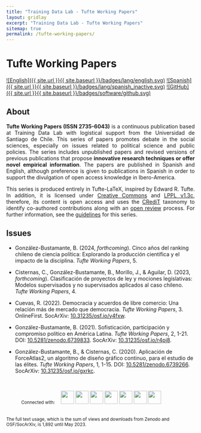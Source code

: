 ```yaml
---
title: "Training Data Lab - Tufte Working Papers"
layout: gridlay
excerpt: "Training Data Lab - Tufte Working Papers"
sitemap: true
permalink: /tufte-working-papers/
---
```


# Tufte Working Papers

[![English]({{ site.url }}{{ site.baseurl }}/badges/lang/english.svg)](https://training-datalab.com/tufte-working-papers) [![Spanish]({{ site.url }}{{ site.baseurl }}/badges/lang/spanish_inactive.svg)](https://training-datalab.com/tufte-working-papers-spanish) [![GitHub]({{ site.url }}{{ site.baseurl }}/badges/software/github.svg)](https://github.com/training-datalab/tufte-working-papers)

## About

<p align=" justify"><b>Tufte Working Papers (ISSN 2735-6043)</b> is a continuous publication based at Training Data Lab with logistical support from the Universidad de Santiago de Chile. This series of papers promotes debate in the social sciences, especially on issues related to political science and public policies. The series includes unpublished papers and revised versions of previous publications that propose <strong>innovative research techniques or offer novel empirical information</strong>. The papers are published in Spanish and English, although preference is given to publications in Spanish in order to support the divulgation of open access knowledge in Ibero-America.</p>

<p align=" justify">This series is produced entirely in Tufte-LaTeX, inspired by Edward R. Tufte. In addition, it is licensed under <a href="https://github.com/training-datalab/tufte-working-papers/blob/master/LICENSE-CC.md" target="_blank">Creative Commons</a> and <a href="https://github.com/training-datalab/tufte-working-papers/blob/master/LICENSE-LPPL.md" target="_blank">LPPL v1.3c</a>, therefore, its content is open access and uses the <a href="/credit/">CRediT</a> taxonomy to identify co-authored contributions along with an <a href="/tufte-working-papers/open-review/">open review</a> process. For further information, see the <a href="/tufte-working-papers/guidelines/">guidelines</a> for this series.</p>

## Issues

- González-Bustamante, B. (2024, *forthcoming*). Cinco años del ranking chileno de ciencia política: Explorando la producción científica y el impacto de la disciplina.  *Tufte Working Papers*, 5.

- Cisternas, C., González-Bustamante, B., Morillo, J., & Aguilar, D. (2023, *forthcoming*). Clasificación de proyectos de ley y mociones legislativas: Modelos supervisados y no supervisados aplicados al caso chileno. *Tufte Working Papers*, 4.

- Cuevas, R. (2022). Democracia y acuerdos de libre comercio: Una relación más de mercado que democracia. *Tufte Working Papers*, 3. OnlineFirst. SocArXiv: <a href="https://doi.org/10.31235/osf.io/y4fxw" target="_blank">10.31235/osf.io/y4fxw</a>.

- González-Bustamante, B. (2021). Sofisticación, participación y compromiso político en América Latina. *Tufte Working Papers*, 2, 1-21. DOI: <a href="https://doi.org/10.5281/zenodo.6739833" target="_blank">10.5281/zenodo.6739833</a>. SocArXiv: <a href="https://doi.org/10.31235/osf.io/r4pj8" target="_blank">10.31235/osf.io/r4pj8</a>.

- González-Bustamante, B., & Cisternas, C. (2020). Aplicación de ForceAtlas2, un algoritmo de diseño gráfico continuo, para el estudio de las élites. *Tufte Working Papers*, 1, 1-15. DOI: <a href="https://doi.org/10.5281/zenodo.6739266" target="_blank">10.5281/zenodo.6739266</a>. SocArXiv: <a href="https://doi.org/10.31235/osf.io/gxrkc" target="_blank">10.31235/osf.io/gxrkc</a>.
<br />

<figure class="fourth">
  <small>Connected with:</small> &nbsp;&nbsp; <img src="{{ site.url }}{{ site.baseurl }}/images/logos/latindex.png" style="height: 35px"> <img src="{{ site.url }}{{ site.baseurl }}/images/logos/zenodo.png" style="height: 35px"> <img src="{{ site.url }}{{ site.baseurl }}/images/logos/openaire.jpg" style="height: 35px"> <img src="{{ site.url }}{{ site.baseurl }}/images/logos/socarxiv.jpg" style="height: 35px"> <img src="{{ site.url }}{{ site.baseurl }}/images/logos/orcid.png" style="height: 35px"> <img src="{{ site.url }}{{ site.baseurl }}/images/logos/cc.png" style="height: 35px"> <img src="{{ site.url }}{{ site.baseurl }}/images/logos/dora.png" style="height: 35px">
</figure>

<br />
<small>The full text usage, which is the sum of views and downloads from Zenodo and OSF/SocArXiv, is 1,892 until May 2023.</small>

